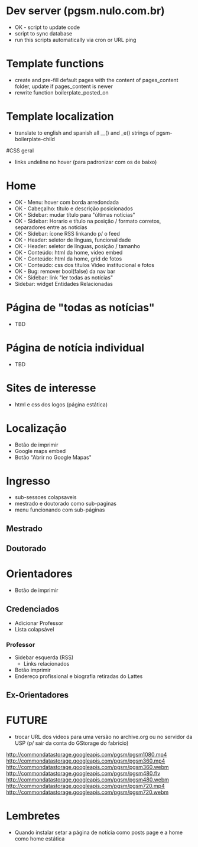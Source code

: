 # Dev server (pgsm.nulo.com.br)

* OK - script to update code
* script to sync database
* run this scripts automatically via cron or URL ping

# Template functions

* create and pre-fill default pages with the content of pages\_content folder, update if pages_content is newer
* rewrite function boilerplate\_posted\_on

# Template localization

* translate to english and spanish all __() and _e() strings of pgsm-boilerplate-child

#CSS geral

* links undeline no hover (para padronizar com os de baixo)

# Home

* OK - Menu: hover com borda arredondada
* OK - Cabeçalho: título e descrição posicionados
* OK - Sidebar: mudar título para \"últimas notícias\"
* OK - Sidebar: Horario e título na posição / formato corretos, separadores entre as noticias
* OK - Sidebar: ícone RSS linkando p/ o feed
* OK - Header: seletor de línguas, funcionalidade
* OK - Header: seletor de línguas, posição / tamanho
* OK - Conteúdo: html da home, video embed
* OK - Conteúdo: html da home, grid de fotos
* OK - Conteúdo: css dos títulos Video institucional e fotos
* OK - Bug: remover bool(false) da nav bar
* OK - Sidebar: link \"ler todas as notícias\"
* Sidebar: widget Entidades Relacionadas

# Página de "todas as notícias"

* TBD

# Página de notícia individual

* TBD

# Sites de interesse

* html e css dos logos (página estática)

# Localização

* Botão de imprimir
* Google maps embed
* Botão "Abrir no Google Mapas"

# Ingresso

* sub-sessoes colapsaveis
* mestrado e doutorado como sub-paginas
* menu funcionando com sub-páginas

## Mestrado

## Doutorado


# Orientadores

* Botão de imprimir

## Credenciados

* Adicionar Professor
* Lista colapsável

### Professor

* Sidebar esquerda (RSS)
  * Links relacionados
* Botão imprimir
* Endereço profissional e biografia retiradas do Lattes

## Ex-Orientadores


# FUTURE

* trocar URL dos videos para uma versão no archive.org ou no servidor da USP (p/ sair da conta do GStorage do fabricio)



http://commondatastorage.googleapis.com/pgsm/pgsm1080.mp4
http://commondatastorage.googleapis.com/pgsm/pgsm360.mp4
http://commondatastorage.googleapis.com/pgsm/pgsm360.webm
http://commondatastorage.googleapis.com/pgsm/pgsm480.flv
http://commondatastorage.googleapis.com/pgsm/pgsm480.webm
http://commondatastorage.googleapis.com/pgsm/pgsm720.mp4
http://commondatastorage.googleapis.com/pgsm/pgsm720.webm

# Lembretes

* Quando instalar setar a página de notícia como posts page e a home como home estática

